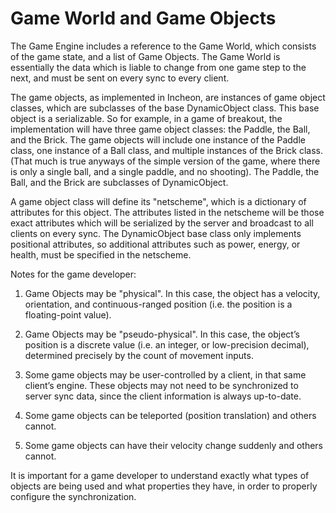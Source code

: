 

# Game World and Game Objects


The Game Engine includes a reference to the Game World, which consists of the game state, and a list of Game Objects.  The Game World is essentially the data which is liable to change from one game step to the next, and must be sent on every sync to every client.

The game objects, as implemented in Incheon, are instances of game object classes, which are subclasses of the base DynamicObject class.  This base object is a serializable.  So for example, in a game of breakout, the implementation will have three game object classes: the Paddle, the Ball, and the Brick.  The game objects will include one instance of the Paddle class, one instance of a Ball class, and multiple instances of the Brick class.  (That much is true anyways of the simple version of the game, where there is only a single ball, and a single paddle, and no shooting). The Paddle, the Ball, and the Brick are subclasses of DynamicObject.

A game object class will define its "netscheme", which is a dictionary of attributes for this object.  The attributes listed in the netscheme will be those exact attributes which will be serialized by the server and broadcast to all clients on every sync.  The DynamicObject base class only implements positional attributes, so additional attributes such as power, energy, or health, must be specified in the netscheme.

Notes for the game developer:

1. Game Objects may be "physical".  In this case, the object has a velocity, orientation, and continuous-ranged position (i.e. the position is a floating-point value).

2. Game Objects may be "pseudo-physical".  In this case, the object’s position is a discrete value (i.e. an integer, or low-precision decimal), determined precisely by the count of movement inputs.

3. Some game objects may be user-controlled by a client, in that same client’s engine.  These objects may not need to be synchronized to server sync data, since the client information is always up-to-date.

4. Some game objects can be teleported (position translation) and others cannot.

5. Some game objects can have their velocity change suddenly and others cannot.

It is important for a game developer to understand exactly what types of objects are being used and what properties they have, in order to properly configure the synchronization.
